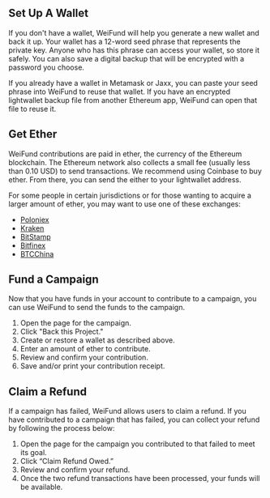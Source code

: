 ## Set Up A Wallet

If you don't have a wallet, WeiFund will help you generate a new wallet and back it up. Your wallet has a 12-word seed phrase that represents the private key. Anyone who has this phrase can access your wallet, so store it safely. You can also save a digital backup that will be encrypted with a password you choose.

If you already have a wallet in Metamask or Jaxx, you can paste your seed phrase into WeiFund to reuse that wallet. If you have an encrypted lightwallet backup
file from another Ethereum app, WeiFund can open that file to reuse it.

## Get Ether

WeiFund contributions are paid in ether, the currency of the Ethereum blockchain. The Ethereum network also collects a small fee (usually less than 0.10 USD) to send transactions. We recommend using Coinbase to buy ether. From there, you can send the either to your lightwallet address.

For some people in certain jurisdictions or for those wanting to acquire a larger amount of ether, you may want to use one of these exchanges:

* [Poloniex](https://poloniex.com/)
* [Kraken](https://www.kraken.com/)
* [BitStamp](https://www.bitstamp.net/)
* [Bitfinex](https://www.bitfinex.com/)
* [BTCChina](https://www.btcc.com/)

## Fund a Campaign

Now that you have funds in your account to contribute to a campaign, you can use WeiFund to send the funds to the campaign.

1. Open the page for the campaign.
2. Click "Back this Project."
3. Create or restore a wallet as described above.
4. Enter an amount of ether to contribute.
5. Review and confirm your contribution.
6. Save and/or print your contribution receipt.

## Claim a Refund

If a campaign has failed, WeiFund allows users to claim a refund. If you have contributed to a campaign that has failed, you can collect your refund by following the process below:

1. Open the page for the campaign you contributed to that failed to meet its goal.
2. Click “Claim Refund Owed.”
3. Review and confirm your refund.
4. Once the two refund transactions have been processed, your funds will be available.
